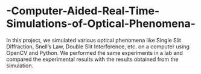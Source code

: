 # -Computer-Aided-Real-Time-Simulations-of-Optical-Phenomena-

In this project, we simulated various optical phenomena like Single Slit Diffraction, Snell’s Law, Double Slit Interference, etc. on a computer using OpenCV and Python. We performed the same experiments in a lab and compared the experimental results with the results obtained from the simulation.
